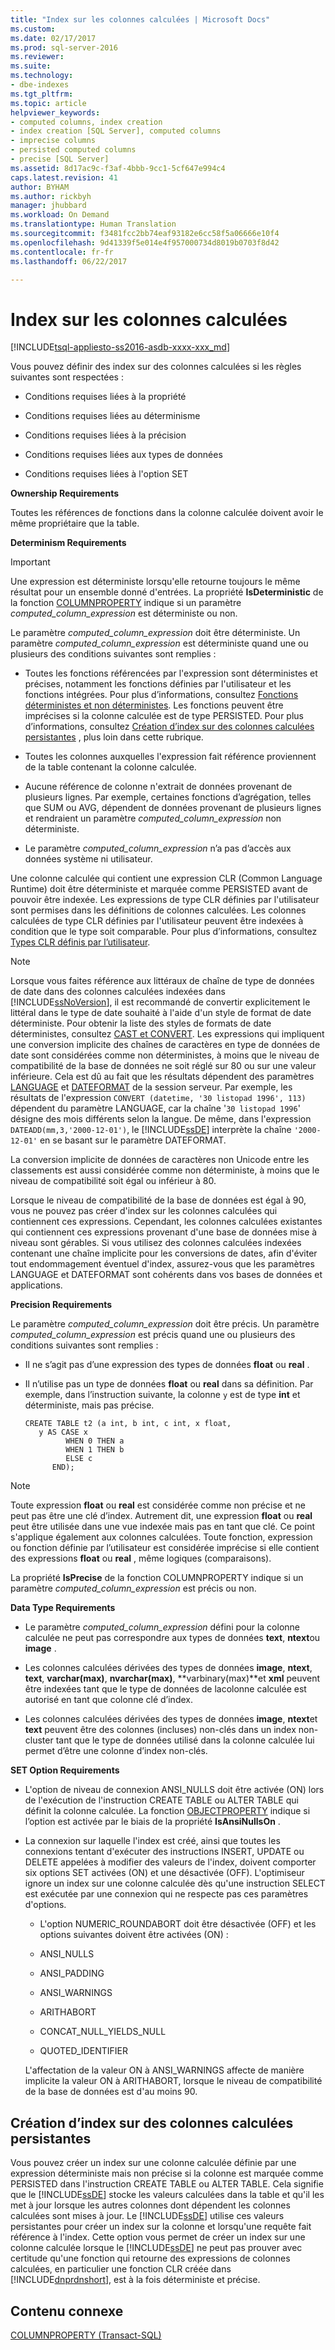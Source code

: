 ```yaml
---
title: "Index sur les colonnes calculées | Microsoft Docs"
ms.custom: 
ms.date: 02/17/2017
ms.prod: sql-server-2016
ms.reviewer: 
ms.suite: 
ms.technology:
- dbe-indexes
ms.tgt_pltfrm: 
ms.topic: article
helpviewer_keywords:
- computed columns, index creation
- index creation [SQL Server], computed columns
- imprecise columns
- persisted computed columns
- precise [SQL Server]
ms.assetid: 8d17ac9c-f3af-4bbb-9cc1-5cf647e994c4
caps.latest.revision: 41
author: BYHAM
ms.author: rickbyh
manager: jhubbard
ms.workload: On Demand
ms.translationtype: Human Translation
ms.sourcegitcommit: f3481fcc2bb74eaf93182e6cc58f5a06666e10f4
ms.openlocfilehash: 9d41339f5e014e4f957000734d8019b0703f8d42
ms.contentlocale: fr-fr
ms.lasthandoff: 06/22/2017

---
```

# <a name="indexes-on-computed-columns"></a>Index sur les colonnes calculées
[!INCLUDE[tsql-appliesto-ss2016-asdb-xxxx-xxx_md](../../includes/tsql-appliesto-ss2016-asdb-xxxx-xxx-md.md)]

  Vous pouvez définir des index sur des colonnes calculées si les règles suivantes sont respectées :  
  
-   Conditions requises liées à la propriété  
  
-   Conditions requises liées au déterminisme  
  
-   Conditions requises liées à la précision  
  
-   Conditions requises liées aux types de données  
  
-   Conditions requises liées à l'option SET  
  
 **Ownership Requirements**  
  
 Toutes les références de fonctions dans la colonne calculée doivent avoir le même propriétaire que la table.  
  
 **Determinism Requirements**  
  
> [!IMPORTANT]  
>  Une expression est déterministe lorsqu'elle retourne toujours le même résultat pour un ensemble donné d'entrées. La propriété **IsDeterministic** de la fonction [COLUMNPROPERTY](../../t-sql/functions/columnproperty-transact-sql.md) indique si un paramètre *computed_column_expression* est déterministe ou non.  
  
 Le paramètre *computed_column_expression* doit être déterministe. Un paramètre *computed_column_expression* est déterministe quand une ou plusieurs des conditions suivantes sont remplies :  
  
-   Toutes les fonctions référencées par l'expression sont déterministes et précises, notamment les fonctions définies par l'utilisateur et les fonctions intégrées. Pour plus d’informations, consultez [Fonctions déterministes et non déterministes](../../relational-databases/user-defined-functions/deterministic-and-nondeterministic-functions.md). Les fonctions peuvent être imprécises si la colonne calculée est de type PERSISTED. Pour plus d’informations, consultez [Création d’index sur des colonnes calculées persistantes](#BKMK_persisted) , plus loin dans cette rubrique.  
  
-   Toutes les colonnes auxquelles l'expression fait référence proviennent de la table contenant la colonne calculée.  
  
-   Aucune référence de colonne n'extrait de données provenant de plusieurs lignes. Par exemple, certaines fonctions d’agrégation, telles que SUM ou AVG, dépendent de données provenant de plusieurs lignes et rendraient un paramètre *computed_column_expression* non déterministe.  
  
-   Le paramètre *computed_column_expression* n’a pas d’accès aux données système ni utilisateur.  
  
 Une colonne calculée qui contient une expression CLR (Common Language Runtime) doit être déterministe et marquée comme PERSISTED avant de pouvoir être indexée. Les expressions de type CLR définies par l'utilisateur sont permises dans les définitions de colonnes calculées. Les colonnes calculées de type CLR définies par l'utilisateur peuvent être indexées à condition que le type soit comparable. Pour plus d’informations, consultez [Types CLR définis par l’utilisateur](../../relational-databases/clr-integration-database-objects-user-defined-types/clr-user-defined-types.md).  
  
> [!NOTE]  
>  Lorsque vous faites référence aux littéraux de chaîne de type de données de date dans des colonnes calculées indexées dans [!INCLUDE[ssNoVersion](../../includes/ssnoversion-md.md)], il est recommandé de convertir explicitement le littéral dans le type de date souhaité à l'aide d'un style de format de date déterministe. Pour obtenir la liste des styles de formats de date déterministes, consultez [CAST et CONVERT](../../t-sql/functions/cast-and-convert-transact-sql.md). Les expressions qui impliquent une conversion implicite des chaînes de caractères en type de données de date sont considérées comme non déterministes, à moins que le niveau de compatibilité de la base de données ne soit réglé sur 80 ou sur une valeur inférieure. Cela est dû au fait que les résultats dépendent des paramètres [LANGUAGE](../../t-sql/statements/set-language-transact-sql.md) et [DATEFORMAT](../../t-sql/statements/set-dateformat-transact-sql.md) de la session serveur. Par exemple, les résultats de l'expression `CONVERT (datetime, '30 listopad 1996', 113)` dépendent du paramètre LANGUAGE, car la chaîne '`30 listopad 1996`' désigne des mois différents selon la langue. De même, dans l'expression `DATEADD(mm,3,'2000-12-01')`, le [!INCLUDE[ssDE](../../includes/ssde-md.md)] interprète la chaîne `'2000-12-01'` en se basant sur le paramètre DATEFORMAT.  
>   
>  La conversion implicite de données de caractères non Unicode entre les classements est aussi considérée comme non déterministe, à moins que le niveau de compatibilité soit égal ou inférieur à 80.  
>   
>  Lorsque le niveau de compatibilité de la base de données est égal à 90, vous ne pouvez pas créer d'index sur les colonnes calculées qui contiennent ces expressions. Cependant, les colonnes calculées existantes qui contiennent ces expressions provenant d'une base de données mise à niveau sont gérables. Si vous utilisez des colonnes calculées indexées contenant une chaîne implicite pour les conversions de dates, afin d'éviter tout endommagement éventuel d'index, assurez-vous que les paramètres LANGUAGE et DATEFORMAT sont cohérents dans vos bases de données et applications.  
  
 **Precision Requirements**  
  
 Le paramètre *computed_column_expression* doit être précis. Un paramètre *computed_column_expression* est précis quand une ou plusieurs des conditions suivantes sont remplies :  
  
-   Il ne s’agit pas d’une expression des types de données **float** ou **real** .  
  
-   Il n’utilise pas un type de données **float** ou **real** dans sa définition. Par exemple, dans l’instruction suivante, la colonne `y` est de type **int** et déterministe, mais pas précise.  
  
    ```  
    CREATE TABLE t2 (a int, b int, c int, x float,   
       y AS CASE x   
             WHEN 0 THEN a   
             WHEN 1 THEN b   
             ELSE c   
          END);  
    ```  
  
> [!NOTE]  
>  Toute expression **float** ou **real** est considérée comme non précise et ne peut pas être une clé d’index. Autrement dit, une expression **float** ou **real** peut être utilisée dans une vue indexée mais pas en tant que clé. Ce point s'applique également aux colonnes calculées. Toute fonction, expression ou fonction définie par l’utilisateur est considérée imprécise si elle contient des expressions **float** ou **real** , même logiques (comparaisons).  
  
 La propriété **IsPrecise** de la fonction COLUMNPROPERTY indique si un paramètre *computed_column_expression* est précis ou non.  
  
 **Data Type Requirements**  
  
-   Le paramètre *computed_column_expression* défini pour la colonne calculée ne peut pas correspondre aux types de données **text**, **ntext**ou **image** .  
  
-   Les colonnes calculées dérivées des types de données **image**, **ntext**, **text**, **varchar(max)**, **nvarchar(max)**, **varbinary(max)**et **xml** peuvent être indexées tant que le type de données de lacolonne calculée est autorisé en tant que colonne clé d’index.  
  
-   Les colonnes calculées dérivées des types de données **image**, **ntext**et **text** peuvent être des colonnes (incluses) non-clés dans un index non-cluster tant que le type de données utilisé dans la colonne calculée lui permet d’être une colonne d’index non-clés.  
  
 **SET Option Requirements**  
  
-   L'option de niveau de connexion ANSI_NULLS doit être activée (ON) lors de l'exécution de l'instruction CREATE TABLE ou ALTER TABLE qui définit la colonne calculée. La fonction [OBJECTPROPERTY](../../t-sql/functions/objectproperty-transact-sql.md) indique si l’option est activée par le biais de la propriété **IsAnsiNullsOn** .  
  
-   La connexion sur laquelle l'index est créé, ainsi que toutes les connexions tentant d'exécuter des instructions INSERT, UPDATE ou DELETE appelées à modifier des valeurs de l'index, doivent comporter six options SET activées (ON) et une désactivée (OFF). L'optimiseur ignore un index sur une colonne calculée dès qu'une instruction SELECT est exécutée par une connexion qui ne respecte pas ces paramètres d'options.  
  
    -   L'option NUMERIC_ROUNDABORT doit être désactivée (OFF) et les options suivantes doivent être activées (ON) :  
  
    -   ANSI_NULLS  
  
    -   ANSI_PADDING  
  
    -   ANSI_WARNINGS  
  
    -   ARITHABORT  
  
    -   CONCAT_NULL_YIELDS_NULL  
  
    -   QUOTED_IDENTIFIER  
  
     L'affectation de la valeur ON à ANSI_WARNINGS affecte de manière implicite la valeur ON à ARITHABORT, lorsque le niveau de compatibilité de la base de données est d'au moins 90.  
  
##  <a name="BKMK_persisted"></a> Création d’index sur des colonnes calculées persistantes  
 Vous pouvez créer un index sur une colonne calculée définie par une expression déterministe mais non précise si la colonne est marquée comme PERSISTED dans l'instruction CREATE TABLE ou ALTER TABLE. Cela signifie que le [!INCLUDE[ssDE](../../includes/ssde-md.md)] stocke les valeurs calculées dans la table et qu'il les met à jour lorsque les autres colonnes dont dépendent les colonnes calculées sont mises à jour. Le [!INCLUDE[ssDE](../../includes/ssde-md.md)] utilise ces valeurs persistantes pour créer un index sur la colonne et lorsqu'une requête fait référence à l'index. Cette option vous permet de créer un index sur une colonne calculée lorsque le [!INCLUDE[ssDE](../../includes/ssde-md.md)] ne peut pas prouver avec certitude qu'une fonction qui retourne des expressions de colonnes calculées, en particulier une fonction CLR créée dans [!INCLUDE[dnprdnshort](../../includes/dnprdnshort-md.md)], est à la fois déterministe et précise.  
  
## <a name="related-content"></a>Contenu connexe  
 [COLUMNPROPERTY &#40;Transact-SQL&#41;](../../t-sql/functions/columnproperty-transact-sql.md)  
  
  

